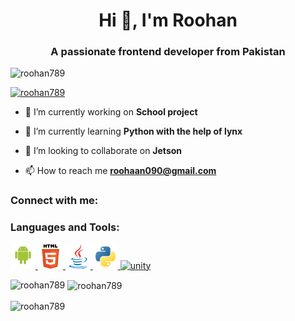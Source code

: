 <h1 align="center">Hi 👋, I'm Roohan</h1>
<h3 align="center">A passionate frontend developer from Pakistan</h3>

<p align="left"> <img src="https://komarev.com/ghpvc/?username=roohan789&label=Profile%20views&color=0e75b6&style=flat" alt="roohan789" /> </p>

<p align="left"> <a href="https://github.com/ryo-ma/github-profile-trophy"><img src="https://github-profile-trophy.vercel.app/?username=roohan789" alt="roohan789" /></a> </p>

- 🔭 I’m currently working on **School project**

- 🌱 I’m currently learning **Python with the help of lynx**

- 👯 I’m looking to collaborate on **Jetson**

- 📫 How to reach me **roohaan090@gmail.com**

<h3 align="left">Connect with me:</h3>
<p align="left">
</p>

<h3 align="left">Languages and Tools:</h3>
<p align="left"> <a href="https://developer.android.com" target="_blank" rel="noreferrer"> <img src="https://raw.githubusercontent.com/devicons/devicon/master/icons/android/android-original-wordmark.svg" alt="android" width="40" height="40"/> </a> <a href="https://www.w3.org/html/" target="_blank" rel="noreferrer"> <img src="https://raw.githubusercontent.com/devicons/devicon/master/icons/html5/html5-original-wordmark.svg" alt="html5" width="40" height="40"/> </a> <a href="https://www.java.com" target="_blank" rel="noreferrer"> <img src="https://raw.githubusercontent.com/devicons/devicon/master/icons/java/java-original.svg" alt="java" width="40" height="40"/> </a> <a href="https://www.python.org" target="_blank" rel="noreferrer"> <img src="https://raw.githubusercontent.com/devicons/devicon/master/icons/python/python-original.svg" alt="python" width="40" height="40"/> </a> <a href="https://unity.com/" target="_blank" rel="noreferrer"> <img src="https://www.vectorlogo.zone/logos/unity3d/unity3d-icon.svg" alt="unity" width="40" height="40"/> </a> </p>

<p><img align="left" src="https://github-readme-stats.vercel.app/api/top-langs?username=roohan789&show_icons=true&locale=en&layout=compact" alt="roohan789" /></p>

<p>&nbsp;<img align="center" src="https://github-readme-stats.vercel.app/api?username=roohan789&show_icons=true&locale=en" alt="roohan789" /></p>

<p><img align="center" src="https://github-readme-streak-stats.herokuapp.com/?user=roohan789&" alt="roohan789" /></p>

